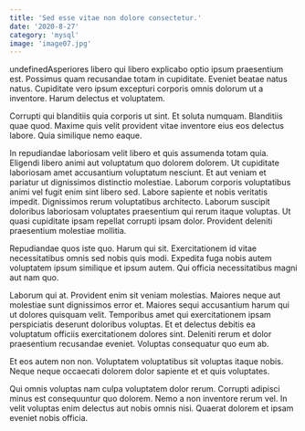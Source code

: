 ```yaml
---
title: 'Sed esse vitae non dolore consectetur.'
date: '2020-8-27'
category: 'mysql'
image: 'image07.jpg'
---
```


undefinedAsperiores libero qui libero explicabo optio ipsum praesentium est. Possimus quam recusandae totam in cupiditate. Eveniet beatae natus natus. Cupiditate vero ipsum excepturi corporis omnis dolorum ut a inventore. Harum delectus et voluptatem.
 Corrupti qui blanditiis quia corporis ut sint. Et soluta numquam. Blanditiis quae quod. Maxime quis velit provident vitae inventore eius eos delectus labore. Quia similique nemo eaque.
 In repudiandae laboriosam velit libero et quis assumenda totam quia. Eligendi libero animi aut voluptatum quo dolorem dolorem. Ut cupiditate laboriosam amet accusantium voluptatum nesciunt. Et aut veniam et pariatur ut dignissimos distinctio molestiae. Laborum corporis voluptatibus animi vel fugit enim sint libero sed.
Labore sapiente et nobis veritatis impedit. Dignissimos rerum voluptatibus architecto. Laborum suscipit doloribus laboriosam voluptates praesentium qui rerum itaque voluptas. Ut quasi cupiditate ipsam repellat corrupti ipsam dolor. Provident deleniti praesentium molestiae mollitia.
 Repudiandae quos iste quo. Harum qui sit. Exercitationem id vitae necessitatibus omnis sed nobis quis modi. Expedita fuga nobis autem voluptatem ipsum similique et ipsum autem. Qui officia necessitatibus magni aut nam quo.
 Laborum qui at. Provident enim sit veniam molestias. Maiores neque aut molestiae sunt dignissimos error et. Maiores sequi accusantium harum qui ut dolores quisquam velit. Temporibus amet qui exercitationem ipsam perspiciatis deserunt doloribus voluptas.
Et et delectus debitis ea voluptatum officiis exercitationem dolores sint. Deleniti rerum et dolor praesentium recusandae eveniet. Voluptas consequatur quo eum ab.
 Et eos autem non non. Voluptatem voluptatibus sit voluptas itaque nobis. Neque neque occaecati dolorem dolor sapiente et et quis voluptates.
 Qui omnis voluptas nam culpa voluptatem dolor rerum. Corrupti adipisci minus est consequuntur quo dolorem. Nemo a non inventore rerum vel. In velit voluptas enim delectus aut nobis omnis nisi. Quaerat dolorem et ipsam eveniet nobis officia.

